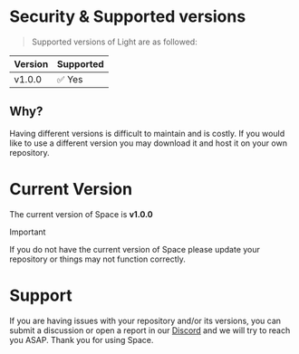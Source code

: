 # Security & Supported versions
> Supported versions of Light are as followed:

| Version    |Supported|
| --------   | ------- |
|v1.0.0 |✅ Yes   |    

## Why?
Having different versions is difficult to maintain and is costly. If you would like to use a different version you may download it and host it on your own repository. 

# Current Version 
The current version of Space is **v1.0.0**

> [!IMPORTANT]
> If you do not have the current version of Space please update your repository or things may not function correctly.

# Support
If you are having issues with your repository and/or its versions, you can submit a discussion or open a report in our [Discord](https://discord.lightgo.app) and we will try to reach you ASAP. Thank you for using Space.

